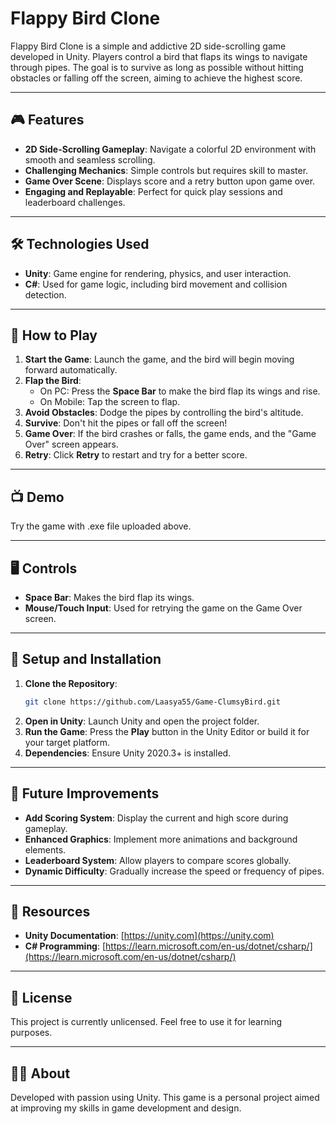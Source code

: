 
# Flappy Bird Clone

Flappy Bird Clone is a simple and addictive 2D side-scrolling game developed in Unity. Players control a bird that flaps its wings to navigate through pipes. The goal is to survive as long as possible without hitting obstacles or falling off the screen, aiming to achieve the highest score.

---

## 🎮 Features

- **2D Side-Scrolling Gameplay**: Navigate a colorful 2D environment with smooth and seamless scrolling.  
- **Challenging Mechanics**: Simple controls but requires skill to master.  
- **Game Over Scene**: Displays score and a retry button upon game over.  
- **Engaging and Replayable**: Perfect for quick play sessions and leaderboard challenges.

---

## 🛠️ Technologies Used

- **Unity**: Game engine for rendering, physics, and user interaction.  
- **C#**: Used for game logic, including bird movement and collision detection.

---

## 🎲 How to Play

1. **Start the Game**: Launch the game, and the bird will begin moving forward automatically.  
2. **Flap the Bird**:  
   - On PC: Press the **Space Bar** to make the bird flap its wings and rise.  
   - On Mobile: Tap the screen to flap.  
3. **Avoid Obstacles**: Dodge the pipes by controlling the bird's altitude.  
4. **Survive**: Don't hit the pipes or fall off the screen!  
5. **Game Over**: If the bird crashes or falls, the game ends, and the "Game Over" screen appears.  
6. **Retry**: Click **Retry** to restart and try for a better score.

---

## 📺 Demo  

Try the game with .exe file uploaded above. 

---

## 🖥️ Controls  

- **Space Bar**: Makes the bird flap its wings.  
- **Mouse/Touch Input**: Used for retrying the game on the Game Over screen.

---

## 🔧 Setup and Installation

1. **Clone the Repository**:  
   ```bash
   git clone https://github.com/Laasya55/Game-ClumsyBird.git
   ```  
2. **Open in Unity**: Launch Unity and open the project folder.  
3. **Run the Game**: Press the **Play** button in the Unity Editor or build it for your target platform.  
4. **Dependencies**: Ensure Unity 2020.3+ is installed.  

---

## 🌟 Future Improvements  

- **Add Scoring System**: Display the current and high score during gameplay.  
- **Enhanced Graphics**: Implement more animations and background elements.  
- **Leaderboard System**: Allow players to compare scores globally.  
- **Dynamic Difficulty**: Gradually increase the speed or frequency of pipes.  

---

## 📂 Resources  

- **Unity Documentation**: [https://unity.com](https://unity.com)  
- **C# Programming**: [https://learn.microsoft.com/en-us/dotnet/csharp/](https://learn.microsoft.com/en-us/dotnet/csharp/)  

---


## 📜 License  

This project is currently unlicensed. Feel free to use it for learning purposes.  

---

## 👨‍💻 About  

Developed with passion using Unity. This game is a personal project aimed at improving my skills in game development and design.  

